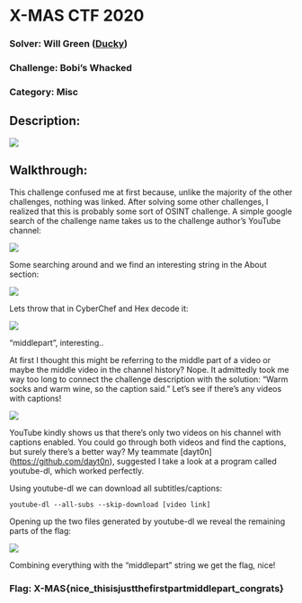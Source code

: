 ﻿# X-MAS CTF 2020 

### Solver: Will Green ([Ducky](https://github.com/wlg0005)) 
### Challenge: Bobi’s Whacked 
### Category: Misc 

## Description: 

![](Bobi's%20Whacked%20Writeup.001.png)

## Walkthrough: 

This challenge confused me at first because, unlike the majority of the other challenges, nothing was linked. After solving some other challenges, I realized that this is probably some sort of OSINT challenge. A simple google search of the challenge name takes us to the challenge author’s YouTube channel: 

![](Bobi's%20Whacked%20Writeup.002.png)

Some searching around and we find an interesting string in the About section: 

![](Bobi's%20Whacked%20Writeup.003.png)

Lets throw that in CyberChef and Hex decode it: 

![](Bobi's%20Whacked%20Writeup.004.png)

“middlepart”, interesting.. 

At first I thought this might be referring to the middle part of a video or maybe the middle video in the channel history? Nope. It admittedly took me way too long to connect the challenge description with the solution: “Warm socks and warm wine, so the caption said.” Let’s see if there’s any videos with captions! 

![](Bobi's%20Whacked%20Writeup.005.png)

YouTube kindly shows us that there’s only two videos on his channel with captions enabled. You could go through both videos and find the captions, but surely there’s a better way? My teammate [dayt0n] (https://github.com/dayt0n), suggested I take a look at a program called youtube-dl, which worked perfectly. 

Using youtube-dl we can download all subtitles/captions: 

`youtube-dl --all-subs --skip-download [video link]`

Opening up the two files generated by youtube-dl we reveal the remaining parts of the flag: 

![](Bobi's%20Whacked%20Writeup.006.png)

Combining everything with the “middlepart” string we get the flag, nice! 

### Flag: X-MAS{nice\_thisisjustthefirstpartmiddlepart\_congrats} 
